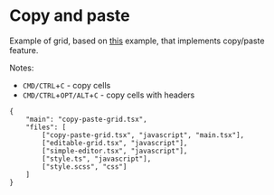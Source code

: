 # Copy and paste

Example of grid, based on [this](/examples/editable) example, that implements copy/paste feature.

Notes:
- `CMD/CTRL`+`C` - copy cells
- `CMD/CTRL`+`OPT/ALT`+`C` - copy cells with headers

```app.example
{
    "main": "copy-paste-grid.tsx",
    "files": [
        ["copy-paste-grid.tsx", "javascript", "main.tsx"],
        ["editable-grid.tsx", "javascript"],
        ["simple-editor.tsx", "javascript"],
        ["style.ts", "javascript"],
        ["style.scss", "css"]
    ]
}
```
